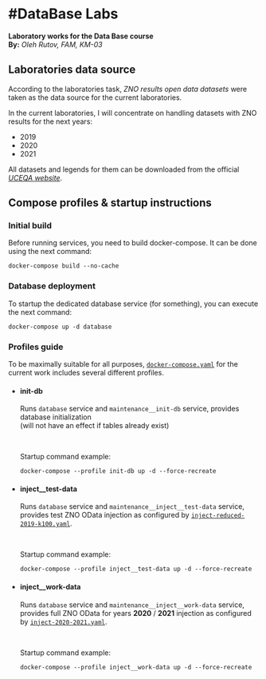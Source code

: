 # #DataBase Labs
**Laboratory works for the Data Base course**  
**By:** *Oleh Rutov, FAM, KM-03*


## Laboratories data source

According to the laboratories task, *ZNO results open data datasets* 
were taken as the data source for the current laboratories.

In the current laboratories, I will concentrate on handling datasets 
with ZNO results for the next years:
* 2019
* 2020
* 2021

All datasets and legends for them can be downloaded from the official 
[*UCEQA website*](https://zno.testportal.com.ua/opendata).


## Compose profiles & startup instructions

### Initial build

Before running services, you need to build docker-compose.
It can be done using the next command:

```bach
docker-compose build --no-cache
```

### Database deployment

To startup the dedicated database service (for something), 
you can execute the next command:

```bach
docker-compose up -d database
```

### Profiles guide

To be maximally suitable for all purposes, [`docker-compose.yaml`](docker-compose.yaml)
for the current work includes several different profiles.

* #### init-db

  Runs `database` service and `maintenance__init-db` service,
  provides database initialization  
  (will not have an effect if tables already exist)

  &nbsp;

  Startup command example:
  
  ```bach
  docker-compose --profile init-db up -d --force-recreate
  ```

* #### inject__test-data

  Runs `database` service and `maintenance__inject__test-data` service, 
  provides test ZNO OData injection as configured by 
  [`inject-reduced-2019-k100.yaml`](.work/zno-odata-injections/inject-reduced-2019-k100.yaml).
  
  &nbsp;

  Startup command example:
  
  ```bach
  docker-compose --profile inject__test-data up -d --force-recreate
  ```

* #### inject__work-data

  Runs `database` service and `maintenance__inject__work-data` service, 
  provides full ZNO OData for years __2020__ / __2021__ injection as configured by 
  [`inject-2020-2021.yaml`](.work/zno-odata-injections/inject-2020-2021.yaml).
  
  &nbsp;

  Startup command example:
  
  ```bach
  docker-compose --profile inject__work-data up -d --force-recreate
  ```
